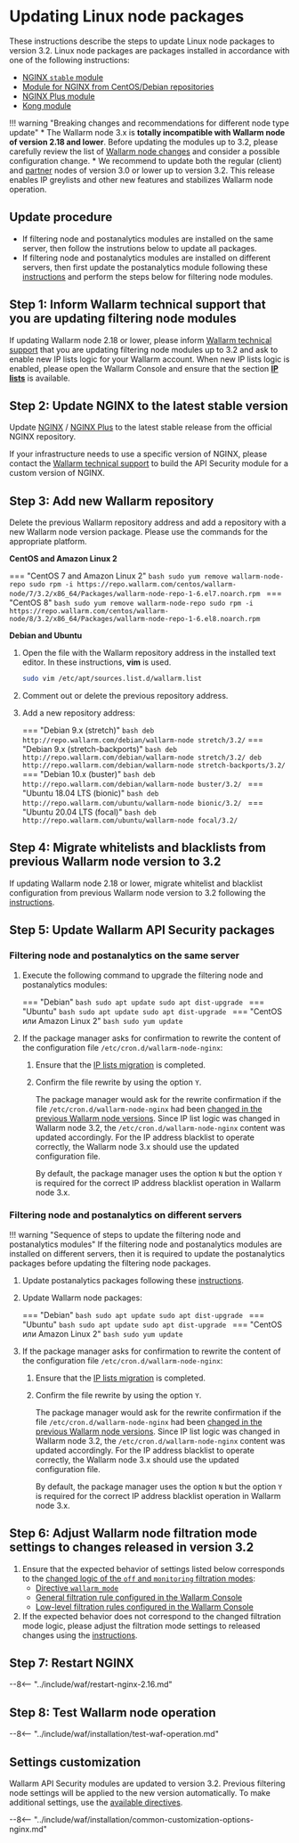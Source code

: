 [wallarm-status-instr]:             ../admin-en/configure-statistics-service.md
[sqli-attack-desc]:                 ../attacks-vulns-list.md#sql-injection
[xss-attack-desc]:                  ../attacks-vulns-list.md#crosssite-scripting-xss
[img-test-attacks-in-ui]:           ../images/admin-guides/test-attacks.png
[waf-mode-instr]:                   ../admin-en/configure-wallarm-mode.md
[logging-instr]:                    ../admin-en/configure-logging.md
[proxy-balancer-instr]:             ../admin-en/using-proxy-or-balancer-en.md
[process-time-limit-instr]:         ../admin-en/configure-parameters-en.md#wallarm_process_time_limit
[configure-selinux-instr]:          ../admin-en/configure-selinux.md
[configure-proxy-balancer-instr]:   ../admin-en/configuration-guides/access-to-wallarm-api-via-proxy.md
[install-postanalytics-instr]:      ../admin-en/installation-postanalytics-en.md
[dynamic-dns-resolution-nginx]:     ../admin-en/configure-dynamic-dns-resolution-nginx.md
[enable-libdetection-docs]:         ../admin-en/configure-parameters-en.md#wallarm_enable_libdetection

# Updating Linux node packages

These instructions describe the steps to update Linux node packages to version 3.2. Linux node packages are packages installed in accordance with one of the following instructions:

* [NGINX `stable` module](../waf-installation/nginx/dynamic-module.md)
* [Module for NGINX from CentOS/Debian repositories](../waf-installation/nginx/dynamic-module-from-distr.md)
* [NGINX Plus module](../waf-installation/nginx-plus.md)
* [Kong module](../admin-en/installation-kong-en.md)

!!! warning "Breaking changes and recommendations for different node type update"
    * The Wallarm node 3.x is **totally incompatible with Wallarm node of version 2.18 and lower**. Before updating the modules up to 3.2, please carefully review the list of [Wallarm node changes](what-is-new.md) and consider a possible configuration change.
    * We recommend to update both the regular (client) and [partner](../partner-waf-node/overview.md) nodes of version 3.0 or lower up to version 3.2. This release enables IP greylists and other new features and stabilizes Wallarm node operation.

## Update procedure

* If filtering node and postanalytics modules are installed on the same server, then follow the instrutions below to update all packages.
* If filtering node and postanalytics modules are installed on different servers, then first update the postanalytics module following these [instructions](separate-postanalytics.md) and perform the steps below for filtering node modules.

## Step 1: Inform Wallarm technical support that you are updating filtering node modules

If updating Wallarm node 2.18 or lower, please inform [Wallarm technical support](mailto:support@wallarm.com) that you are updating filtering node modules up to 3.2 and ask to enable new IP lists logic for your Wallarm account. When new IP lists logic is enabled, please open the Wallarm Console and ensure that the section [**IP lists**](../user-guides/ip-lists/overview.md) is available.

## Step 2: Update NGINX to the latest stable version

Update [NGINX](http://nginx.org/en/download.html) / [NGINX Plus](https://docs.nginx.com/nginx/releases/) to the latest stable release from the official NGINX repository.

If your infrastructure needs to use a specific version of NGINX, please contact the [Wallarm technical support](mailto:support@wallarm.com) to build the API Security module for a custom version of NGINX.

## Step 3: Add new Wallarm repository

Delete the previous Wallarm repository address and add a repository with a new Wallarm node version package. Please use the commands for the appropriate platform.

**CentOS and Amazon Linux 2**

=== "CentOS 7 and Amazon Linux 2"
    ```bash
    sudo yum remove wallarm-node-repo
    sudo rpm -i https://repo.wallarm.com/centos/wallarm-node/7/3.2/x86_64/Packages/wallarm-node-repo-1-6.el7.noarch.rpm
    ```
=== "CentOS 8"
    ```bash
    sudo yum remove wallarm-node-repo
    sudo rpm -i https://repo.wallarm.com/centos/wallarm-node/8/3.2/x86_64/Packages/wallarm-node-repo-1-6.el8.noarch.rpm
    ```

**Debian and Ubuntu**

1. Open the file with the Wallarm repository address in the installed text editor. In these instructions, **vim** is used.

    ```bash
    sudo vim /etc/apt/sources.list.d/wallarm.list
    ```
2. Comment out or delete the previous repository address.
3. Add a new repository address:

    === "Debian 9.x (stretch)"
        ``` bash
        deb http://repo.wallarm.com/debian/wallarm-node stretch/3.2/
        ```
    === "Debian 9.x (stretch-backports)"
        ```bash
        deb http://repo.wallarm.com/debian/wallarm-node stretch/3.2/
        deb http://repo.wallarm.com/debian/wallarm-node stretch-backports/3.2/
        ```
    === "Debian 10.x (buster)"
        ```bash
        deb http://repo.wallarm.com/debian/wallarm-node buster/3.2/
        ```
    === "Ubuntu 18.04 LTS (bionic)"
        ```bash
        deb http://repo.wallarm.com/ubuntu/wallarm-node bionic/3.2/
        ```
    === "Ubuntu 20.04 LTS (focal)"
        ```bash
        deb http://repo.wallarm.com/ubuntu/wallarm-node focal/3.2/
        ```

## Step 4: Migrate whitelists and blacklists from previous Wallarm node version to 3.2

If updating Wallarm node 2.18 or lower, migrate whitelist and blacklist configuration from previous Wallarm node version to 3.2 following the [instructions](migrate-ip-lists-to-node-3.md).

## Step 5: Update Wallarm API Security packages

### Filtering node and postanalytics on the same server

1. Execute the following command to upgrade the filtering node and postanalytics modules:

    === "Debian"
        ```bash
        sudo apt update
        sudo apt dist-upgrade
        ```
    === "Ubuntu"
        ```bash
        sudo apt update
        sudo apt dist-upgrade
        ```
    === "CentOS или Amazon Linux 2"
        ```bash
        sudo yum update
        ```
2. If the package manager asks for confirmation to rewrite the content of the configuration file `/etc/cron.d/wallarm-node-nginx`:

    1. Ensure that the [IP lists migration](#step-4-migrate-whitelists-and-blacklists-from-previous-wallarm-node-version-to-32) is completed.
    2. Confirm the file rewrite by using the option `Y`.

        The package manager would ask for the rewrite confirmation if the file `/etc/cron.d/wallarm-node-nginx` had been [changed in the previous Wallarm node versions](/2.18/admin-en/configure-ip-blocking-nginx-en/). Since IP list logic was changed in Wallarm node 3.2, the `/etc/cron.d/wallarm-node-nginx` content was updated accordingly. For the IP address blacklist to operate correctly, the Wallarm node 3.x should use the updated configuration file.

        By default, the package manager uses the option `N` but the option `Y` is required for the correct IP address blacklist operation in Wallarm node 3.x.

### Filtering node and postanalytics on different servers

!!! warning "Sequence of steps to update the filtering node and postanalytics modules"
    If the filtering node and postanalytics modules are installed on different servers, then it is required to update the postanalytics packages before updating the filtering node packages.

1. Update postanalytics packages following these [instructions](separate-postanalytics.md).
2. Update Wallarm node packages:

    === "Debian"
        ```bash
        sudo apt update
        sudo apt dist-upgrade
        ```
    === "Ubuntu"
        ```bash
        sudo apt update
        sudo apt dist-upgrade
        ```
    === "CentOS или Amazon Linux 2"
        ```bash
        sudo yum update
        ```
3. If the package manager asks for confirmation to rewrite the content of the configuration file `/etc/cron.d/wallarm-node-nginx`:

    1. Ensure that the [IP lists migration](#step-4-migrate-whitelists-and-blacklists-from-previous-wallarm-node-version-to-32) is completed.
    2. Confirm the file rewrite by using the option `Y`.

        The package manager would ask for the rewrite confirmation if the file `/etc/cron.d/wallarm-node-nginx` had been [changed in the previous Wallarm node versions](/2.18/admin-en/configure-ip-blocking-nginx-en/). Since IP list logic was changed in Wallarm node 3.2, the `/etc/cron.d/wallarm-node-nginx` content was updated accordingly. For the IP address blacklist to operate correctly, the Wallarm node 3.x should use the updated configuration file.

        By default, the package manager uses the option `N` but the option `Y` is required for the correct IP address blacklist operation in Wallarm node 3.x.

## Step 6: Adjust Wallarm node filtration mode settings to changes released in version 3.2

1. Ensure that the expected behavior of settings listed below corresponds to the [changed logic of the `off` and `monitoring` filtration modes](what-is-new.md):
      * [Directive `wallarm_mode`](../admin-en/configure-parameters-en.md#wallarm_mode)
      * [General filtration rule configured in the Wallarm Console](../user-guides/settings/general.md)
      * [Low-level filtration rules configured in the Wallarm Console](../user-guides/rules/wallarm-mode-rule.md)
2. If the expected behavior does not correspond to the changed filtration mode logic, please adjust the filtration mode settings to released changes using the [instructions](../admin-en/configure-wallarm-mode.md).

## Step 7: Restart NGINX

--8<-- "../include/waf/restart-nginx-2.16.md"

## Step 8: Test Wallarm node operation

--8<-- "../include/waf/installation/test-waf-operation.md"

## Settings customization

Wallarm API Security modules are updated to version 3.2. Previous filtering node settings will be applied to the new version automatically. To make additional settings, use the [available directives](../admin-en/configure-parameters-en.md).

--8<-- "../include/waf/installation/common-customization-options-nginx.md"
